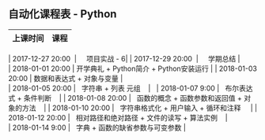 ##  自动化课程表 - Python

| 上课时间           | 课程           |
| ------------- |:-------------:| 

| 2017-12-27  20:00  |     项目实战 - 6| 
| 2017-12-29  20:00  |     学期总结 |  
| 2018-01-01  20:00  | 开学典礼 + Python简介 + Python安装运行 | 
| 2018-01-03  20:00  |  数据和表达式 +  对象与变量     |  
| 2018-01-05  20:00  |   字符串 + 列表 元组    |  
| 2018-01-07   9:00  |   布尔表达式 + 条件判断    | 
| 2018-01-08  20:00  |   函数的概念 + 函数参数和返回值 + 对象的方法    | 
| 2018-01-10  20:00  |   字符串格式化 + 用户输入 +  循环和注释      | 
| 2018-01-12  20:00  |   相对路径和绝对路径 + 文件的读写 + 算法实例    |       
| 2018-01-14   9:00  |   字典 + 函数的缺省参数与可变参数 |

